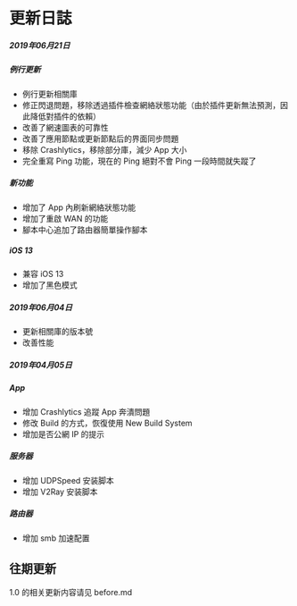 # 更新日誌

##### 2019年06月21日

##### 例行更新

* 例行更新相關庫
* 修正閃退問題，移除透過插件檢查網絡狀態功能（由於插件更新無法預測，因此降低對插件的依賴）
* 改善了網速圖表的可靠性
* 改善了應用節點或更新節點后的界面同步問題
* 移除 Crashlytics，移除部分庫，減少 App 大小
* 完全重寫 Ping 功能，現在的 Ping 絕對不會 Ping 一段時間就失蹤了

##### 新功能

* 增加了 App 內刷新網絡狀態功能
* 增加了重啟 WAN 的功能
* 腳本中心追加了路由器簡單操作腳本

##### iOS 13

* 兼容 iOS 13
* 增加了黑色模式



##### 2019年06月04日

* 更新相關庫的版本號
* 改善性能

##### 2019年04月05日

##### App

* 增加 Crashlytics 追蹤 App 奔潰問題
* 修改 Build 的方式，恢復使用 New Build System
* 增加是否公網 IP 的提示

##### 服务器

* 增加 UDPSpeed 安装脚本
* 增加 V2Ray 安装脚本

##### 路由器

* 增加 smb 加速配置



## 往期更新

1.0 的相关更新内容请见 before.md

